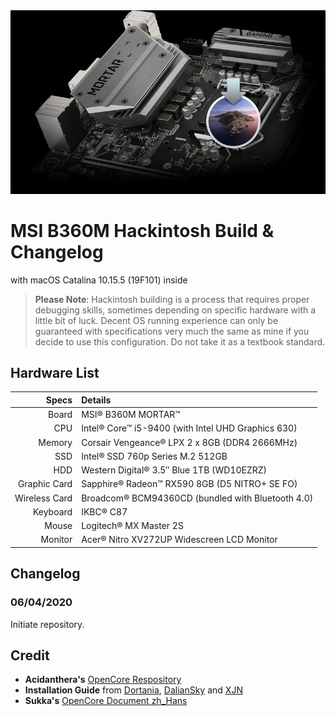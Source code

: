 <div align="center">
<img src=".github/resources/readme-cover.png">
</div>

# MSI B360M Hackintosh Build & Changelog

with macOS Catalina 10.15.5 (19F101) inside

> **Please Note**: Hackintosh building is a process that requires proper debugging skills, sometimes depending on specific hardware with a little bit of luck. Decent OS running experience can only be guaranteed with specifications very much the same as mine if you decide to use this configuration. Do not take it as a textbook standard.

## Hardware List

|         Specs | Details                                            |
| ------------: | :------------------------------------------------- |
|         Board | MSI® B360M MORTAR™                                 |
|           CPU | Intel® Core™ i5-9400 (with Intel UHD Graphics 630) |
|        Memory | Corsair Vengeance® LPX 2 x 8GB (DDR4 2666MHz)      |
|           SSD | Intel® SSD 760p Series M.2 512GB                   |
|           HDD | Western Digital® 3.5″ Blue 1TB (WD10EZRZ)          |
|  Graphic Card | Sapphire® Radeon™ RX590 8GB (D5 NITRO+ SE FO)      |
| Wireless Card | Broadcom® BCM94360CD (bundled with Bluetooth 4.0)  |
|      Keyboard | IKBC® C87                                          |
|         Mouse | Logitech® MX Master 2S                             |
|       Monitor | Acer® Nitro XV272UP Widescreen LCD Monitor         |

## Changelog

### 06/04/2020

Initiate repository.

## Credit

- **Acidanthera's** [OpenCore Respository](https://github.com/acidanthera/OpenCorePkg)
- **Installation Guide** from [Dortania](https://dortania.github.io/OpenCore-Desktop-Guide/), [DalianSky](https://blog.daliansky.net/OpenCore-BootLoader.html) and [XJN](https://blog.xjn819.com/?p=543)
- **Sukka's** [OpenCore Document zh_Hans](https://oc.skk.moe)
